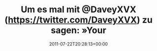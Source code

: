 ---
retweeted: false
source: <a href="http://itunes.apple.com/us/app/twitter/id409789998?mt=12" rel="nofollow">Twitter
  for Mac</a>
entities:
  hashtags: []
  symbols: []
  user_mentions:
  - name: Davey Burch
    screen_name: DaveyXVX
    indices:
    - '14'
    - '23'
    id_str: '35709564'
    id: '35709564'
  - name: Hands
    screen_name: WeAreHands
    indices:
    - '70'
    - '81'
    id_str: '33282713'
    id: '33282713'
  urls: []
display_text_range:
- '0'
- '82'
favorite_count: '0'
id_str: '94504041593323520'
truncated: false
retweet_count: '0'
id: '94504041593323520'
created_at: Fri Jul 22 20:28:13 +0000 2011
favorited: false
full_text: 'Um es mal mit [@DaveyXVX](https://twitter.com/DaveyXVX) zu sagen: »Your
  band will never be as epic as [@WeAreHands](https://twitter.com/WeAreHands)«'
lang: en
tags:
- pesos/twitter
date: '2011-07-22T20:28:13+00:00'
src: https://twitter.com/bascht/status/94504041593323520
original_url: https://twitter.com/bascht/status/94504041593323520
type: twitter_tweet
text: 'Um es mal mit [@DaveyXVX](https://twitter.com/DaveyXVX) zu sagen: »Your band
  will never be as epic as [@WeAreHands](https://twitter.com/WeAreHands)«'
title: 'Um es mal mit @DaveyXVX (https://twitter.com/DaveyXVX) zu sagen: »Your '

---